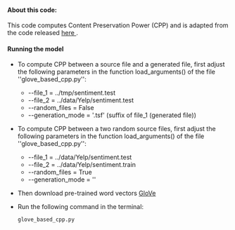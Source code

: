 #### About this code:
This code computes Content Preservation Power (CPP) and  is adapted from the code released  <a href="https://github.com/fuzhenxin/text_style_transfer"> here </a>. 

<!-- GETTING STARTED ## Getting Started-->

<!--*****************************1. -->

#### Running the model
* To compute CPP between a source file and a generated file, first adjust the following parameters in the function load_arguments() of the file  ''glove_based_cpp.py'':
   * --file_1 = ../tmp/sentiment.test 
   * --file_2 = ../data/Yelp/sentiment.test 
   * --random_files = False 
   * --generation_mode = '.tsf' (suffix of file_1 (generated file))
   
* To compute CPP between a two random source files, first adjust the following parameters in the function load_arguments() of the file  ''glove_based_cpp.py'':
   * --file_1 = ../data/Yelp/sentiment.test
   * --file_2 = ../data/Yelp/sentiment.train 
   * --random_files = True
   * --generation_mode = '' 

* Then download pre-trained word vectors <a href="https://nlp.stanford.edu/projects/glove/"> GloVe </a> 

* Run the following command in the terminal:
   ```sh
   glove_based_cpp.py
   ```


